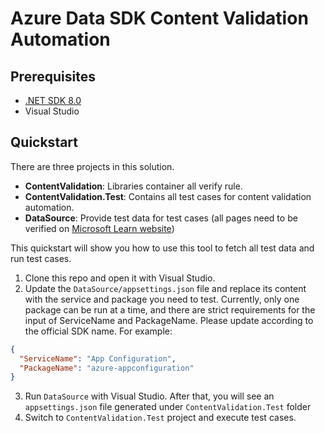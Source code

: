 # Azure Data SDK Content Validation Automation

## Prerequisites

- [.NET SDK 8.0](https://dotnet.microsoft.com/download/dotnet/8.0)
- Visual Studio

## Quickstart

There are three projects in this solution.

- **ContentValidation**: Libraries container all verify rule.
- **ContentValidation.Test**: Contains all test cases for content validation automation.
- **DataSource**: Provide test data for test cases (all pages need to be verified on [Microsoft Learn website](https://learn.microsoft.com/en-us/python/api/overview/azure/?view=azure-python))

This quickstart will show you how to use this tool to fetch all test data and run test cases.

1. Clone this repo and open it with Visual Studio.
2. Update the `DataSource/appsettings.json` file and replace its content with the service and package you need to test. Currently, only one package can be run at a time, and there are strict requirements for the input of ServiceName and PackageName. Please update according to the official SDK name. For example:
```json
{
  "ServiceName": "App Configuration",
  "PackageName": "azure-appconfiguration"
}
```
3. Run `DataSource` with Visual Studio. After that, you will see an `appsettings.json` file generated under `ContentValidation.Test` folder
4. Switch to `ContentValidation.Test` project and execute test cases.
